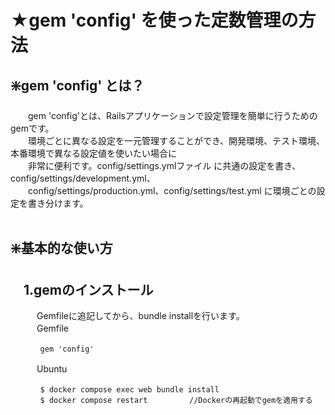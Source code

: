 # ★gem 'config' を使った定数管理の方法
## ❇️gem 'config' とは？
　　gem 'config'とは、Railsアプリケーションで設定管理を簡単に行うためのgemです。<br>
　　環境ごとに異なる設定を一元管理することができ、開発環境、テスト環境、本番環境で異なる設定値を使いたい場合に<br>
　　非常に便利です。config/settings.ymlファイル に共通の設定を書き、config/settings/development.yml、<br>
　　config/settings/production.yml、config/settings/test.yml に環境ごとの設定を書き分けます。<br>
<br>
## ❇️基本的な使い方
## 　1.gemのインストール
　　　Gemfileに追記してから、bundle installを行います。<br>
　　　Gemfile<br>
   ```
　　　　gem 'config'
```
　　　Ubuntu<br>
```
　　　　$ docker compose exec web bundle install
　　　　$ docker compose restart 　　　　　//Dockerの再起動でgemを適用する
```
